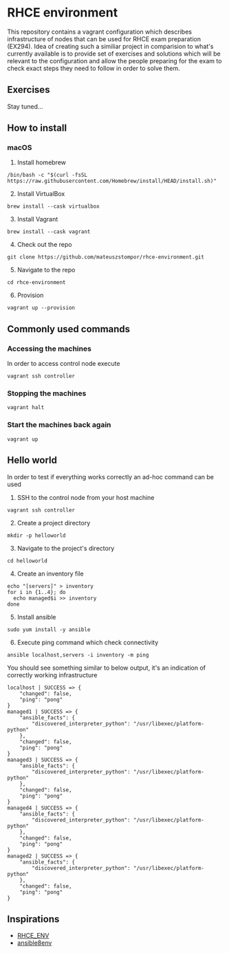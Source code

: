 # RHCE environment
This repository contains a vagrant configuration which describes infrastructure of nodes that can be used for RHCE exam preparation (EX294). Idea of creating such a similiar project in comparision to what's currently available is to provide set of exercises and solutions which will be relevant to the configuration and allow the people preparing for the exam to check exact steps they need to follow in order to solve them.

## Exercises 
Stay tuned...

## How to install
### macOS
1. Install homebrew
```
/bin/bash -c "$(curl -fsSL https://raw.githubusercontent.com/Homebrew/install/HEAD/install.sh)"
```
2. Install VirtualBox
```
brew install --cask virtualbox
```

3. Install Vagrant
```
brew install --cask vagrant
```

4. Check out the repo
```
git clone https://github.com/mateuszstompor/rhce-environment.git
```

5. Navigate to the repo
```
cd rhce-environment
```

6. Provision
```
vagrant up --provision
``` 

## Commonly used commands
### Accessing the machines
In order to access control node execute
```
vagrant ssh controller
```

### Stopping the machines
```
vagrant halt
```

### Start the machines back again
```
vagrant up
```

## Hello world
In order to test if everything works correctly an ad-hoc command can be used
1. SSH to the control node from your host machine
```
vagrant ssh controller
```

2. Create a project directory
```
mkdir -p helloworld
```
3. Navigate to the project's directory
```
cd helloworld
```

4. Create an inventory file
```
echo "[servers]" > inventory
for i in {1..4}; do
  echo managed$i >> inventory
done
```

5. Install ansible
```
sudo yum install -y ansible
```

6. Execute ping command which check connectivity
```
ansible localhost,servers -i inventory -m ping
```
You should see something similar to below output, it's an indication of correctly working infrastructure
```
localhost | SUCCESS => {
    "changed": false,
    "ping": "pong"
}
managed1 | SUCCESS => {
    "ansible_facts": {
        "discovered_interpreter_python": "/usr/libexec/platform-python"
    },
    "changed": false,
    "ping": "pong"
}
managed3 | SUCCESS => {
    "ansible_facts": {
        "discovered_interpreter_python": "/usr/libexec/platform-python"
    },
    "changed": false,
    "ping": "pong"
}
managed4 | SUCCESS => {
    "ansible_facts": {
        "discovered_interpreter_python": "/usr/libexec/platform-python"
    },
    "changed": false,
    "ping": "pong"
}
managed2 | SUCCESS => {
    "ansible_facts": {
        "discovered_interpreter_python": "/usr/libexec/platform-python"
    },
    "changed": false,
    "ping": "pong"
}
```

## Inspirations
* [RHCE_ENV](https://github.com/theJaxon/RHCE_ENV)
* [ansible8env](https://github.com/rdbreak/ansible8env)